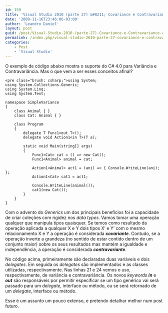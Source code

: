 ```yaml
---
id: 159
title: 'Visual Studio 2010 (parte 27) &#8211; Covariance e Contravariance'
date: '2009-11-16T23:46:06-03:00'
author: 'Leandro Daniel'
layout: post
guid: /post/Visual-Studio-2010-(parte-27)-Covariance-e-Contravariance.aspx
permalink: /index.php/visual-studio-2010-parte-27-covariance-e-contravariance/
categories:
    - Post
    - 'Visual Studio'
---
```


O exemplo de código abaixo mostra o suporte do C# 4.0 para Variância e Contravariância. Mas o que vem a ser esses conceitos afinal?

```
<pre class="brush: csharp;">using System;
using System.Collections.Generic;
using System.Linq;
using System.Text;

namespace SimpleVariance
{
    class Animal { }
    class Cat: Animal { }

    class Program
    {
        delegate T Func1<out T>();
        delegate void Action1<in T>(T a);
        
        static void Main(string[] args)
        {
            Func1<Cat> cat = () => new Cat();
            Func1<Animal> animal = cat;

            Action1<Animal> act1 = (ani) => { Console.WriteLine(ani); };
            Action1<Cat> cat1 = act1;

            Console.WriteLine(animal());
            cat1(new Cat());
        }        
    }
}
```

Com o advento do *Generics* um dos principais benefícios foi a capacidade de criar coleções com rigidez nos *data types*. Vamos tomar uma operação qualquer que manipula tipos quaisquer. Se temos como resultado da operação aplicada a qualquer X e Y dois tipos X’ e Y’ com o mesmo relacionamento X e Y a operação é considerada ***covariante***. Contudo, se a operação inverte a grandeza (no sentido de estar contido dentro de um conjunto maior) sobre os seus resultados mas mantém a igualdade e independência, a operação é considerada ***contravariante***.

No código acima, primeiramente são declaradas duas variáveis e dois *delegates*. Em seguida os *delegates* são implementados e as classes utilizadas, respectivamente. Nas linhas 21 e 24 vemos o uso, respectivamente, de variância e contravariância. Os novos *keywords* ***in*** e ***out*** são responsáveis por permitir especificar se um tipo genérico vai será passado para um *delegate*, interface ou método, ou se será retornado de um *delegate*, interface ou método.

Esse é um assunto um pouco extenso, e pretendo detalhar melhor num post futuro.